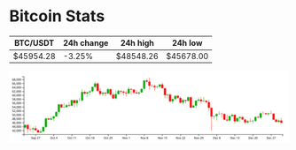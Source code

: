 # Bitcoin Stats

BTC/USDT|24h change|24h high|24h low|
|---|---|---|---|
|$45954.28|-3.25%|$48548.26|$45678.00|

<img src="./chart.svg">
